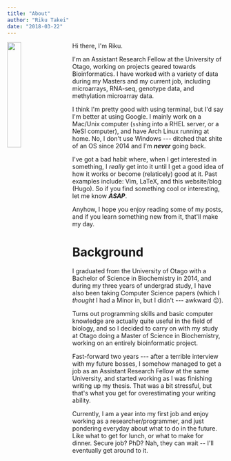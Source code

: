 ```yaml
---
title: "About"
author: "Riku Takei"
date: "2018-03-22"
---
```


<!-- <img style="width: 25%; float: left; margin-right: 25px" src="../profile.jpeg"/> -->
<img style="width: 25%; float: left; margin-right: 25px" src="../profile.jpg"/>
Hi there, I'm Riku.

I'm an Assistant Research Fellow at the University of Otago, working on projects geared towards Bioinformatics.
I have worked with a variety of data during my Masters and my current job, including microarrays, RNA-seq, genotype data, and methylation microarray data.

I think I'm pretty good with using terminal, but I'd say I'm better at using Google.
I mainly work on a Mac/Unix computer (`ssh`ing into a RHEL server, or a NeSI computer), and have Arch Linux running at home.
No, I don't use Windows --- ditched that shite of an OS since 2014 and I'm _**never**_ going back.

I've got a bad habit where, when I get interested in something, I _really_ get into it until I get a good idea of how it works or become (relaticely) good at it.
Past examples include: Vim, LaTeX, and this website/blog (Hugo).
So if you find something cool or interesting, let me know _**ASAP**_.

Anyhow, I hope you enjoy reading some of my posts, and if you learn something new from it, that'll make my day.

# Background

I graduated from the University of Otago with a Bachelor of Science in Biochemistry in 2014, and during my three years of undergrad study, I have also been taking Computer Science papers (which I *thought* I had a Minor in, but I didn't --- awkward :confused:).

Turns out programming skills and basic computer knowledge are actually quite useful in the field of biology, and so I decided to carry on with my study at Otago doing a Master of Science in Biochemistry, working on an entirely bioinformatic project.

Fast-forward two years --- after a terrible interview with my future bosses, I somehow managed to get a job as an Assistant Research Fellow at the same University, and started working as I was finishing writing up my thesis.
That was a bit stressful, but that's what you get for overestimating your writing ability.

Currently, I am a year into my first job and enjoy working as a researcher/programmer, and just pondering everyday about what to do in the future.
Like what to get for lunch, or what to make for dinner.
Secure job? PhD? Nah, they can wait -- I'll eventually get around to it.

